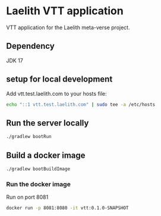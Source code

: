 # Laelith VTT application
VTT application for the Laelith meta-verse project.

## Dependency
JDK 17

## setup for local development
Add vtt.test.laelith.com to your hosts file:
``` bash
echo "::1 vtt.test.laelith.com" | sudo tee -a /etc/hosts
```
## Run the server locally
``` bash
./gradlew bootRun
```
## Build a docker image
``` bash
./gradlew bootBuildImage
```
### Run the docker image
Run on port 8081
``` bash
docker run -p 8081:8080 -it vtt:0.1.0-SNAPSHOT
```

